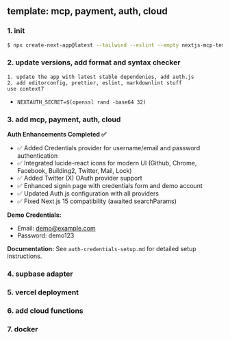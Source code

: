 ## template: mcp, payment, auth, cloud

### 1. init

```bash
$ npx create-next-app@latest --tailwind --eslint --empty nextjs-mcp-template
```

### 2. update versions, add format and syntax checker

```text
1. update the app with latest stable dependenies, add auth.js
2. add editorconfig, prettier, eslint, markdownlint stuff
use context7
```

- `NEXTAUTH_SECRET=$(openssl rand -base64 32)`

### 3. add mcp, payment, auth, cloud

**Auth Enhancements Completed ✅**

- ✅ Added Credentials provider for username/email and password authentication
- ✅ Integrated lucide-react icons for modern UI (Github, Chrome, Facebook, Building2, Twitter, Mail, Lock)
- ✅ Added Twitter (X) OAuth provider support
- ✅ Enhanced signin page with credentials form and demo account
- ✅ Updated Auth.js configuration with all providers
- ✅ Fixed Next.js 15 compatibility (awaited searchParams)

**Demo Credentials:**

- Email: demo@example.com
- Password: demo123

**Documentation:** See `auth-credentials-setup.md` for detailed setup instructions.

### 4. supbase adapter

### 5. vercel deployment

### 6. add cloud functions

### 7. docker
